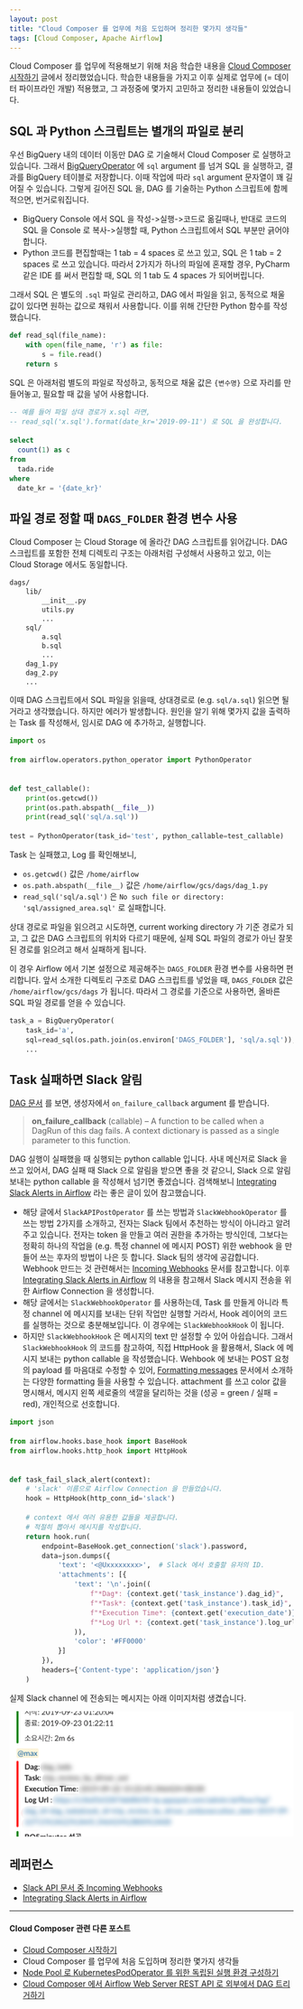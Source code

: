 ```yaml
---
layout: post
title: "Cloud Composer 를 업무에 처음 도입하며 정리한 몇가지 생각들"
tags: [Cloud Composer, Apache Airflow]
---
```


Cloud Composer 를 업무에 적용해보기 위해 처음 학습한 내용을 [Cloud Composer 시작하기](https://chang12.github.io/cloud-composer-start/) 글에서 정리했었습니다. 학습한 내용들을 가지고 이후 실제로 업무에 (= 데이터 파이프라인 개발) 적용했고, 그 과정중에 몇가지 고민하고 정리한 내용들이 있었습니다.

## SQL 과 Python 스크립트는 별개의 파일로 분리

우선 BigQuery 내의 데이터 이동만 DAG 로 기술해서 Cloud Composer 로 실행하고 있습니다. 그래서 [BigQueryOperator](https://airflow.apache.org/_api/airflow/contrib/operators/bigquery_operator/index.html#airflow.contrib.operators.bigquery_operator.BigQueryOperator) 에 `sql` argument 를 넘겨 SQL 을 실행하고, 결과를 BigQuery 테이블로 저장합니다. 이때 작업에 따라 `sql` argument 문자열이 꽤 길어질 수 있습니다. 그렇게 길어진 SQL 을, DAG 를 기술하는 Python 스크립트에 함께 적으면, 번거로워집니다.

- BigQuery Console 에서 SQL 을 작성->실행->코드로 옮길때나, 반대로 코드의 SQL 을 Console 로 복사->실행할 때, Python 스크립트에서 SQL 부분만 긁어야 합니다.
- Python 코드를 편집할때는 1 tab = 4 spaces 로 쓰고 있고, SQL 은 1 tab = 2 spaces 로 쓰고 있습니다. 따라서 2가지가 하나의 파일에 혼재할 경우, PyCharm 같은 IDE 를 써서 편집할 때, SQL 의 1 tab 도 4 spaces 가 되어버립니다.

그래서 SQL 은 별도의 `.sql` 파일로 관리하고, DAG 에서 파일을 읽고, 동적으로 채울 값이 있다면 원하는 값으로 채워서 사용합니다. 이를 위해 간단한 Python 함수를 작성했습니다.

```python
def read_sql(file_name):
    with open(file_name, 'r') as file:
        s = file.read()
    return s
```

SQL 은 아래처럼 별도의 파일로 작성하고, 동적으로 채울 값은 `{변수명}` 으로 자리를 만들어놓고, 필요할 때 값을 넣어 사용합니다.

```sql
-- 예를 들어 파일 상대 경로가 x.sql 라면,
-- read_sql('x.sql').format(date_kr='2019-09-11') 로 SQL 을 완성합니다.

select
  count(1) as c
from
  tada.ride
where
  date_kr = '{date_kr}'
```

## 파일 경로 정할 때 `DAGS_FOLDER` 환경 변수 사용

Cloud Composer 는 Cloud Storage 에 올라간 DAG 스크립트를 읽어갑니다. DAG 스크립트를 포함한 전체 디렉토리 구조는 아래처럼 구성해서 사용하고 있고, 이는 Cloud Storage 에서도 동일합니다.

```
dags/
    lib/
        __init__.py
        utils.py
        ...
    sql/
        a.sql
        b.sql
        ...
    dag_1.py
    dag_2.py
    ...
```

이때 DAG 스크립트에서 SQL 파일을 읽을때, 상대경로로 (e.g. `sql/a.sql`) 읽으면 될거라고 생각했습니다. 하지만 에러가 발생합니다. 원인을 알기 위해 몇가지 값을 출력하는 Task 를 작성해서, 임시로 DAG 에 추가하고, 실행합니다.

```python
import os

from airflow.operators.python_operator import PythonOperator


def test_callable():
    print(os.getcwd())
    print(os.path.abspath(__file__))
    print(read_sql('sql/a.sql'))

test = PythonOperator(task_id='test', python_callable=test_callable)
```

Task 는 실패했고, Log 를 확인해보니,

- `os.getcwd()` 값은 `/home/airflow`
- `os.path.abspath(__file__)` 값은 `/home/airflow/gcs/dags/dag_1.py`
- `read_sql('sql/a.sql')` 은 `No such file or directory: 'sql/assigned_area.sql'` 로 실패합니다.

상대 경로로 파일을 읽으려고 시도하면, current working directory 가 기준 경로가 되고, 그 값은 DAG 스크립트의 위치와 다르기 때문에, 실제 SQL 파일의 경로가 아닌 잘못된 경로를 읽으려고 해서 실패하게 됩니다.

이 경우 Airflow 에서 기본 설정으로 제공해주는 `DAGS_FOLDER` 환경 변수를 사용하면 편리합니다. 앞서 소개한 디렉토리 구조로 DAG 스크립트를 넣었을 때, `DAGS_FOLDER` 값은 `/home/airflow/gcs/dags` 가 됩니다. 따라서 그 경로를 기준으로 사용하면, 올바른 SQL 파일 경로를 얻을 수 있습니다.

```python
task_a = BigQueryOperator(
    task_id='a', 
    sql=read_sql(os.path.join(os.environ['DAGS_FOLDER'], 'sql/a.sql')),
    ...
```

## Task 실패하면 Slack 알림

[DAG 문서](https://airflow.readthedocs.io/en/stable/_api/airflow/models/dag/index.html?highlight=dag#airflow.models.dag.DAG) 를 보면, 생성자에서 `on_failure_callback` argument 를 받습니다.

> **on\_failure\_callback** (callable) – A function to be called when a DagRun of this dag fails. A context dictionary is passed as a single parameter to this function.

DAG 실행이 실패했을 때 실행되는 python callable 입니다. 사내 메신저로 Slack 을 쓰고 있어서, DAG 실패 때 Slack 으로 알림을 받으면 좋을 것 같으니, Slack 으로 알림 보내는 python callable 을 작성해서 넘기면 좋겠습니다. 검색해보니 [Integrating Slack Alerts in Airflow](https://medium.com/datareply/integrating-slack-alerts-in-airflow-c9dcd155105) 라는 좋은 글이 있어 참고했습니다. 

- 해당 글에서 `SlackAPIPostOperator` 를 쓰는 방법과 `SlackWebhookOperator` 를 쓰는 방법 2가지를 소개하고, 전자는 Slack 팀에서 추천하는 방식이 아니라고 알려주고 있습니다. 전자는 token 을 만들고 여러 권한을 추가하는 방식인데, 그보다는 정확히 하나의 작업을 (e.g. 특정 channel 에 메시지 POST) 위한 webhook 을 만들어 쓰는 후자의 방법이 나은 듯 합니다. Slack 팀의 생각에 공감합니다. Webhook 만드는 것 관련해서는 [Incoming Webhooks](https://api.slack.com/incoming-webhooks) 문서를 참고합니다. 이후 [Integrating Slack Alerts in Airflow](https://medium.com/datareply/integrating-slack-alerts-in-airflow-c9dcd155105) 의 내용을 참고해서 Slack 메시지 전송을 위한 Airflow Connection 을 생성합니다.
- 해당 글에서는 `SlackWebhookOperator` 를 사용하는데, Task 를 만들게 아니라 특정 channel 에 메시지를 보내는 단위 작업만 실행할 거라서, Hook 레이어의 코드를 실행하는 것으로 충분해보입니다. 이 경우에는 `SlackWebhookHook` 이 됩니다.
- 하지만 `SlackWebhookHook` 은 메시지의 text 만 설정할 수 있어 아쉽습니다. 그래서 `SlackWebhookHook` 의 코드를 참고하여, 직접 HttpHook 을 활용해서, Slack 에 메시지 보내는 python callable 을 작성했습니다. Wehbook 에 보내는 POST 요청의 payload 를 마음대로 수정할 수 있어, [Formatting messages](https://api.slack.com/docs/message-formatting) 문서에서 소개하는 다양한 formatting 들을 사용할 수 있습니다. attachment 를 쓰고 color 값을 명시해서, 메시지 왼쪽 세로줄의 색깔을 달리하는 것을 (성공 = green / 실패 = red), 개인적으로 선호합니다. 

```python
import json

from airflow.hooks.base_hook import BaseHook
from airflow.hooks.http_hook import HttpHook


def task_fail_slack_alert(context):
    # 'slack' 이름으로 Airflow Connection 을 만들었습니다.
    hook = HttpHook(http_conn_id='slack')

    # context 에서 여러 유용한 값들을 제공합니다.
    # 적절히 뽑아서 메시지를 작성합니다.
    return hook.run(
        endpoint=BaseHook.get_connection('slack').password,
        data=json.dumps({
            'text': '<@Uxxxxxxxx>',  # Slack 에서 호출할 유저의 ID.
            'attachments': [{
                'text': '\n'.join((
                    f"*Dag*: {context.get('task_instance').dag_id}",
                    f"*Task*: {context.get('task_instance').task_id}",
                    f"*Execution Time*: {context.get('execution_date')}",
                    f"*Log Url *: {context.get('task_instance').log_url}"
                )),
                'color': '#FF0000'
            }]
        }),
        headers={'Content-type': 'application/json'}
    )

```

실제 Slack channel 에 전송되는 메시지는 아래 이미지처럼 생겼습니다.

![2019-09-22-pic1-slack-alert.png](https://raw.githubusercontent.com/chang12/chang12.github.io/master/images/2019-09-22-pic1-slack-alert.png)

## 레퍼런스

- [Slack API 문서 중 Incoming Webhooks](https://api.slack.com/incoming-webhooks)
- [Integrating Slack Alerts in Airflow](https://medium.com/datareply/integrating-slack-alerts-in-airflow-c9dcd155105)

***

#### Cloud Composer 관련 다른 포스트

- [Cloud Composer 시작하기](https://chang12.github.io/cloud-composer-start/)
- Cloud Composer 를 업무에 처음 도입하며 정리한 몇가지 생각들
- [Node Pool 로 KubernetesPodOperator 를 위한 독립된 실행 환경 구성하기](https://chang12.github.io/cloud-composer-node-pool-kubernetes-pod-operator/)
- [Cloud Composer 에서 Airflow Web Server REST API 로 외부에서 DAG 트리거하기](https://chang12.github.io/composer-trigger-dag/)
